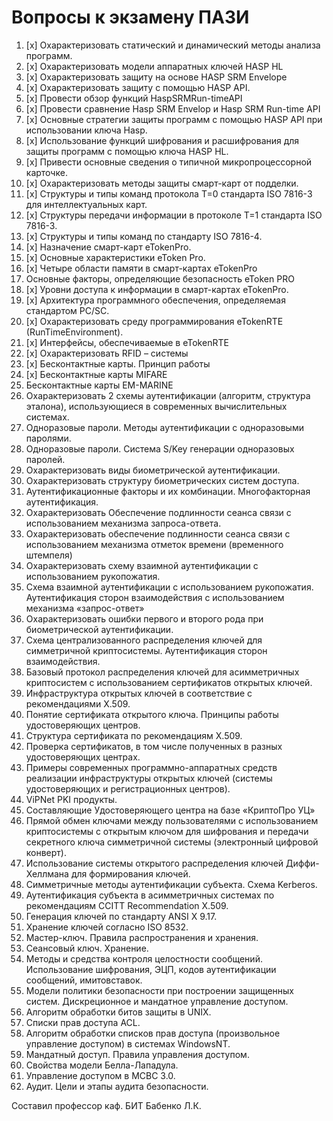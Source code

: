 # Вопросы к экзамену  ПАЗИ

1.  [x] Охарактеризовать статический и динамический методы анализа программ.
2.  [x] Охарактеризовать модели аппаратных ключей HASP HL
3.  [x] Охарактеризовать защиту на основе  HASP SRM Envelope
4.  [x] Охарактеризовать защиту с помощью HASP API.
5.  [x] Провести обзор функций HaspSRMRun-timeAPI
6.  [x] Провести сравнение Hasp SRM Envelop и Hasp SRM Run-time API
7.  [x] Основные стратегии защиты программ с помощью HASP API при использовании ключа Hasp.
8.  [x] Использование функций шифрования и расшифрования для защиты программ с помощью ключа HASP HL.
9. [x] Привести основные сведения о типичной микропроцессорной карточке.
10. [x] Охарактеризовать методы защиты смарт-карт от подделки.
11. [x] Структуры и типы команд протокола Т=0 стандарта ISO 7816-3 для интеллектуальных карт.
12. [x] Структуры передачи информации в протоколе Т=1 стандарта ISO 7816-3.
13. [x] Структуры и типы команд по стандарту ISO 7816-4.
14. [x] Назначение смарт-карт  eTokenPro.
15. [x] Основные характеристики eToken Pro.
16. [x] Четыре области  памяти в смарт-картах eTokenPro
17. Основные факторы, определяющие безопасность eToken PRO
18. [x] Уровни доступа к информации в смарт-картах eTokenPro.
19. [x] Архитектура программного обеспечения, определяемая стандартом PC/SC.
20. [x] Охарактеризовать среду программирования eTokenRTE (RunTimeEnvironment).
21. [x] Интерфейсы, обеспечиваемые в eTokenRTE
22. [x] Охарактеризовать RFID – системы
23. [x] Бесконтактные карты. Принцип работы
24. [x] Бесконтактные карты MIFARE
25.  Бесконтактные карты EM-MARINE
26.  Охарактеризовать 2 схемы аутентификации (алгоритм, структура эталона), использующиеся в современных вычислительных системах.
27.  Одноразовые пароли. Методы аутентификации с одноразовыми паролями.
28.  Одноразовые пароли. Система S/Key генерации одноразовых паролей.
29.  Охарактеризовать виды биометрической аутентификации.
30.  Охарактеризовать структуру биометрических систем доступа.
31.  Аутентификационные факторы и их комбинации. Многофакторная аутентификация.
32.  Охарактеризовать Обеспечение подлинности сеанса связи с использованием механизма запроса-ответа.
33.  Охарактеризовать обеспечение подлинности сеанса связи с использованием механизма отметок времени (временного штемпеля)
34.  Охарактеризовать схему взаимной аутентификации с использованием рукопожатия.
35.  Схема взаимной аутентификации с использованием рукопожатия. Аутентификация сторон взаимодействия с использованием механизма «запрос-ответ»
36.  Охарактеризовать ошибки первого и второго рода при биометрической аутентификации.
1.   Схема централизованного распределения ключей для симметричной криптосистемы. Аутентификация сторон взаимодействия.
2.   Базовый протокол распределения ключей для асимметричных криптосистем с использованием сертификатов открытых ключей.
3.   Инфраструктура открытых ключей в соответствие с рекомендациями X.509.
4.   Понятие сертификата открытого ключа. Принципы работы удостоверяющих центров.
5.   Структура сертификата по рекомендациям X.509.
6.   Проверка сертификатов, в том числе полученных в разных удостоверяющих центрах.
7.   Примеры современных программно-аппаратных средств реализации инфраструктуры открытых ключей (системы удостоверяющих и регистрационных центров).
8.   ViPNet PKI продукты.
9.   Составляющие Удостоверяющего центра на базе «КриптоПро УЦ»
10.  Прямой обмен ключами между пользователями с использованием криптосистемы с открытым ключом для шифрования и передачи секретного ключа симметричной системы (электронный цифровой конверт).
11.  Использование системы открытого распределения ключей Диффи-Хеллмана для формирования ключей.
12.  Симметричные методы аутентификации субъекта. Схема Kerberos.
13.  Аутентификация субъекта в асимметричных системах по рекомендациям CCITT Recommendation X.509.
14.  Генерация ключей по стандарту ANSI X 9.17.
15.  Хранение ключей согласно ISO 8532.
16.  Мастер-ключ. Правила распространения и хранения. 
17.  Сеансовый ключ.  Хранение. 
18.  Методы и средства контроля целостности сообщений. Использование шифрования, ЭЦП, кодов аутентификации сообщений,  имитовставок.
19.  Модели политики безопасности при построении защищенных систем. Дискреционное и мандатное управление доступом. 
20.  Алгоритм обработки битов защиты в UNIX.
21.  Списки прав доступа ACL.
22.  Алгоритм обработки списков прав доступа (произвольное управление доступом) в системах WindowsNT.
23.  Мандатный доступ. Правила управления доступом.
24.  Свойства модели Белла-Лападула.
25.  Управление доступом в МСВС 3.0. 
26.  Аудит. Цели и этапы аудита безопасности.

Составил профессор каф. БИТ      Бабенко Л.К.
